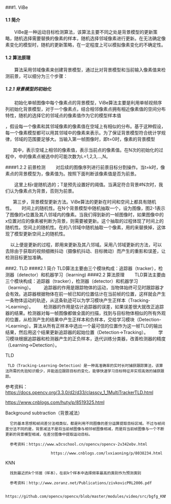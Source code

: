 ###1. ViBe

#### 1.1 简介

&emsp;&emsp;ViBe是一种运动目标检测算法，该算法主要不同之处是背景模型的更新策略，随机选择需要替换的像素的样本，随机选择邻域像素进行更新。在无法确定像素变化的模型时，随机的更新策略，在一定程度上可以模拟像素变化的不确定性。
#### 1.2 算法原理
&emsp;&emsp;算法采用邻域像素来创建背景模型，通过比对背景模型和当前输入像素值来检测前景，可以细分为三个步骤：       
##### 1.2.1  背景模型的初始化
&emsp;&emsp;初始化单帧图像中每个像素点的背景模型，ViBe算法主要是利用单帧视频序列初始化背景模型，对于一个像素点，结合相邻像素点拥有相近像素值的空间分布特性，随机的选择它的邻域点的像素值作为它的模型样本值

，假设每一个像素和其邻域像素的像素值在空域上有相似的分布。基于这种假设，每一个像素模型都可以用其邻域中的像素来表示。为了保证背景模型符合统计学规律，邻域的范围要足够大。当输入第一帧图像时，即t=0时，像素的背景模型

      其中，表示空域上相邻的像素值，表示当前点的像素值。在N次的初始化的过程中，中的像素点被选中的可能次数为L=1,2,3,…,N。

####1.2.2 前景检测
&emsp;&emsp;对后续的图像序列进行前景目标分割操作。当t=k时，像素点的背景模型为，像素值为。按照下面判断该像素值是否为前景。

&emsp;&emsp;这里上标r是随机选的；T是预先设置好的阈值。当满足符合背景#N次时，我们认为像素点为背景，否则为前景。

      第三步，背景模型更新方法。ViBe算法的更新在时间和空间上都具有随机性。      时间上的随机性。在N个背景模型中随机抽取一个，设为图像，图2-1表示了图像的x位置及其八邻域内的像素。当我们得到新的一帧图像时，如果图像中的x位置对应的像素被判断为背景，则需要被更新。这个抽取的过程体现了时间上的随机性。空间上的随机性。在的八邻域中随机抽取一个像素，用的来替换掉，这体现了模型更新空间上的随机性。

    以上便是更新的过程，即用来更新及其八邻域。采用八邻域更新的方法，可以去除由于获取的视频细微抖动（摄像机抖动、目标微动）而产生的重影和误差，让检测目标更加准确。

###2. TLD
####2.1 简介
    TLD算法主要由三个模块构成：追踪器（tracker），检测器（detector）和机器学习（learning)
####2.2 算法原理
&emsp;&emsp;TLD算法主要由三个模块构成：追踪器（tracker），检测器（detector）和机器学习（learning）。
&emsp;&emsp;追踪器的作用是跟踪物体的运动，当物体始终可见时跟踪器才会有效。追踪器根据物体在前一帧已知的位置估计在当前帧的位置，这样就会产生一条物体运动的轨迹，从这条轨迹可以为学习模块产生正样本（Tracking->Learning）。
&emsp;&emsp;检测器的作用是估计追踪器的误差，如果误差很大就改正追踪器的结果。检测器对每一帧图像都做全面的扫描，找到与目标物体相似的所有外观的位置，从检测产生的结果中产生正样本和负样本，交给学习模块（Detection->Learning）。算法从所有正样本中选出一个最可信的位置作为这一帧TLD的输出结果，然后用这个结果更新追踪器的起始位置（Detection->Tracking）。
&emsp;&emsp;学习模块根据追踪器和检测器产生的正负样本，迭代训练分类器，改善检测器的精度（Learning->Detection）。


TLD

     TLD（Tracking-Learning-Detection）是一种高准确率的实时长时捕获跟踪算法，该算法所需的先验知识极少，并能适应跟踪目标的变化，能够快速学习目标特征并实现高效的捕获跟踪。

参考资料：https://docs.opencv.org/3.3.0/d2/d33/classcv_1_1MultiTrackerTLD.html

   https://www.cnblogs.com/huty/p/8519325.html

Background subtraction（背景减法）

      它的基本思想和帧间差分法相类似，都是利用不同图像的差分运算提取目标区域。不过与帧间差分法不同的是，背景减法不是将当前帧图像与相邻帧图像相减，而是将当前帧图像与一个不断更新的背景模型相减，在差分图像中提取运动目标。

      参考资料：https://www.w3cschool.cn/opencv/opencv-2v342ebv.html

                        https://www.cnblogs.com/lvxiaoning/p/8038234.html

KNN

      找到最近的k个邻居（样本），在前k个样本中选择频率最高的类别作为预测类别

      参考资料：http://www.zoranz.net/Publications/zivkovicPRL2006.pdf

          https://github.com/opencv/opencv/blob/master/modules/video/src/bgfg_KNN.cpp
